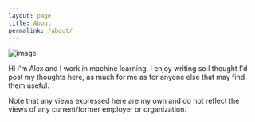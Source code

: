 ```yaml
---
layout: page
title: About
permalink: /about/
---
```

![image](https://media.licdn.com/dms/image/C4E03AQFZBMshV-EVrw/profile-displayphoto-shrink_200_200/0/1516774790840?e=1684972800&v=beta&t=zegClUWAeAmYCMRiUI2KNJuDw48TMnFY8wJKbLy2dsg)

Hi I'm Alex and I work in machine learning. I enjoy writing so I thought I'd post my thoughts here, as much for me as for anyone else that may find them useful.

Note that any views expressed here are my own and do not reflect the views of any current/former employer or organization.
